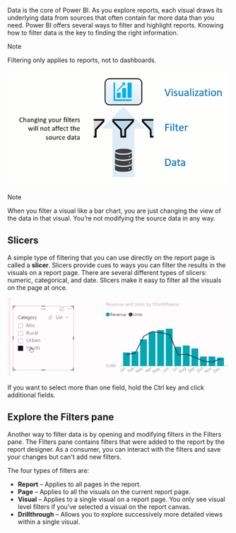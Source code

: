Data is the core of Power BI. As you explore reports, each visual draws its underlying data from sources that often contain far more data than you need. Power BI offers several ways to filter and highlight reports. Knowing how to filter data is the key to finding the right information.


> [!NOTE]
> Filtering only applies to reports, not to dashboards.


![Animated image showing that changing filters doesn't affect the source data.](../media/2-1/power-bi-filter-intro.gif)


> [!Note] 
>  When you filter a visual like a bar chart, you are just changing the view of the data in that visual. You’re not modifying the source data in any way. 

## Slicers

A simple type of filtering that you can use directly on the report page is called a **slicer**. Slicers provide cues to ways you can filter the results in the visuals on a report page. There are several different types of slicers: numeric, categorical, and date. Slicers make it easy to filter all the visuals on the page at once.

![Animated image of a slicer.](../media/2-1/power-bi-slicers.gif)

If you want to select more than one field, hold the Ctrl key and click additional fields.  

## Explore the Filters pane

Another way to filter data is by opening and modifying filters in the Filters pane. The Filters pane contains filters that were added to the report by the report designer. As a consumer, you can interact with the filters and save your changes but can't add new filters. 

The four types of filters are:
-   **Report** – Applies to all pages in the report.
-   **Page** – Applies to all the visuals on the current report page.
-   **Visual** – Applies to a single visual on a report page. You only see visual level filters if you've selected a visual on the report canvas.
-   **Drillthrough** – Allows you to explore successively more detailed views within a single visual.
